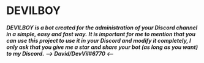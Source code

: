 # DEVILBOY
  
***DEVILBOY is a bot created for the administration of your Discord channel in a simple, easy and fast way.***
***_It is important for me to mention that you can use this project to use it in your Discord and modify it completely_, I only ask that you give me a star and share your bot (as long as you want) to my Discord.*** ***--> David/DevVil#6770 <--***
